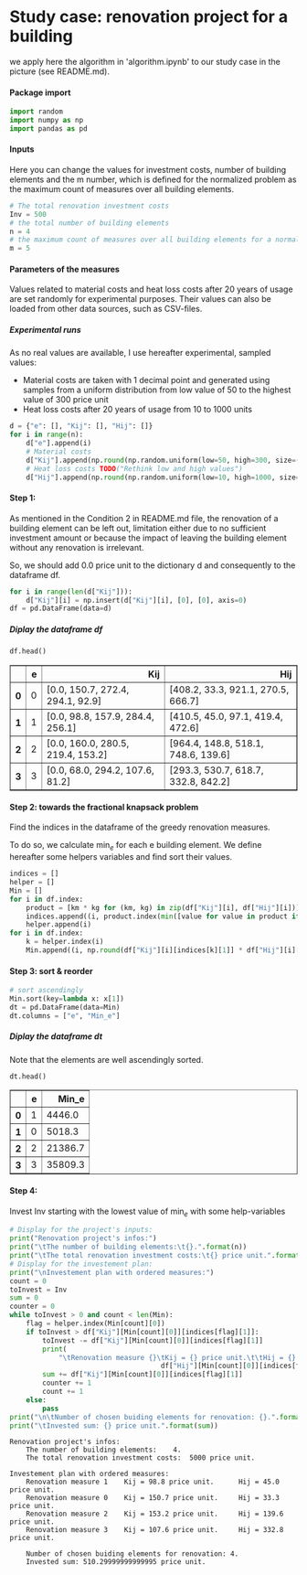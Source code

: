 # Study case: renovation project for a building
we apply here the algorithm in 'algorithm.ipynb' to our study case in the picture (see README.md).

#### Package import


```python
import random
import numpy as np
import pandas as pd
```

#### Inputs
Here you can change the values for investment costs, number of building elements and the m number, which is defined for the normalized problem as the maximum count of measures over all building elements.


```python
# The total renovation investment costs
Inv = 500
# the total number of building elements
n = 4
# the maximum count of measures over all building elements for a normalized problem 
m = 5
```

#### Parameters of the measures 
Values related to material costs and heat loss costs after 20 years of usage are set randomly for experimental purposes. Their values can also be loaded from other data sources, such as CSV-files.

##### Experimental runs 
As no real values are available, I use hereafter experimental, sampled values:
- Material costs are taken with 1 decimal point and generated using samples from a uniform distribution from low value of 50 to the highest value of 300 price unit
- Heat loss costs after 20 years of usage from 10 to 1000 units


```python
d = {"e": [], "Kij": [], "Hij": []}
for i in range(n):
    d["e"].append(i)
    # Material costs
    d["Kij"].append(np.round(np.random.uniform(low=50, high=300, size=(m-1,)), decimals=1))
    # Heat loss costs TODO("Rethink low and high values")
    d["Hij"].append(np.round(np.random.uniform(low=10, high=1000, size=(m,)), decimals=1))
```

#### Step 1:

As mentioned in the Condition 2 in README.md file, the renovation of a building element can be left out, limitation either due to no sufficient investment amount or because the impact of leaving the building element without any renovation is irrelevant.

So, we should add 0.0 price unit to the dictionary d and consequently to the dataframe df.


```python
for i in range(len(d["Kij"])):
    d["Kij"][i] = np.insert(d["Kij"][i], [0], [0], axis=0)
df = pd.DataFrame(data=d)
```

##### Diplay the dataframe df


```python
df.head()
```




<div>
<style scoped>
    .dataframe tbody tr th:only-of-type {
        vertical-align: middle;
    }

    .dataframe tbody tr th {
        vertical-align: top;
    }

    .dataframe thead th {
        text-align: right;
    }
</style>
<table border="1" class="dataframe">
  <thead>
    <tr style="text-align: right;">
      <th></th>
      <th>e</th>
      <th>Kij</th>
      <th>Hij</th>
    </tr>
  </thead>
  <tbody>
    <tr>
      <th>0</th>
      <td>0</td>
      <td>[0.0, 150.7, 272.4, 294.1, 92.9]</td>
      <td>[408.2, 33.3, 921.1, 270.5, 666.7]</td>
    </tr>
    <tr>
      <th>1</th>
      <td>1</td>
      <td>[0.0, 98.8, 157.9, 284.4, 256.1]</td>
      <td>[410.5, 45.0, 97.1, 419.4, 472.6]</td>
    </tr>
    <tr>
      <th>2</th>
      <td>2</td>
      <td>[0.0, 160.0, 280.5, 219.4, 153.2]</td>
      <td>[964.4, 148.8, 518.1, 748.6, 139.6]</td>
    </tr>
    <tr>
      <th>3</th>
      <td>3</td>
      <td>[0.0, 68.0, 294.2, 107.6, 81.2]</td>
      <td>[293.3, 530.7, 618.7, 332.8, 842.2]</td>
    </tr>
  </tbody>
</table>
</div>



#### Step 2: towards the fractional knapsack problem

Find the indices in the dataframe of the greedy renovation measures. 

To do so, we calculate $\min_{e}$ for each e building element. We define hereafter some helpers variables and find sort their values.


```python
indices = []
helper = []
Min = []
for i in df.index:
    product = [km * kg for (km, kg) in zip(df["Kij"][i], df["Hij"][i])]
    indices.append((i, product.index(min([value for value in product if value > 0]))))
    helper.append(i)
for i in df.index:
    k = helper.index(i)
    Min.append((i, np.round(df["Kij"][i][indices[k][1]] * df["Hij"][i][indices[k][1]], decimals=1)))
```

#### Step 3: sort & reorder


```python
# sort ascendingly
Min.sort(key=lambda x: x[1])
dt = pd.DataFrame(data=Min)
dt.columns = ["e", "Min_e"]
```

##### Diplay the dataframe dt

Note that the elements are well ascendingly sorted.


```python
dt.head()
```




<div>
<style scoped>
    .dataframe tbody tr th:only-of-type {
        vertical-align: middle;
    }

    .dataframe tbody tr th {
        vertical-align: top;
    }

    .dataframe thead th {
        text-align: right;
    }
</style>
<table border="1" class="dataframe">
  <thead>
    <tr style="text-align: right;">
      <th></th>
      <th>e</th>
      <th>Min_e</th>
    </tr>
  </thead>
  <tbody>
    <tr>
      <th>0</th>
      <td>1</td>
      <td>4446.0</td>
    </tr>
    <tr>
      <th>1</th>
      <td>0</td>
      <td>5018.3</td>
    </tr>
    <tr>
      <th>2</th>
      <td>2</td>
      <td>21386.7</td>
    </tr>
    <tr>
      <th>3</th>
      <td>3</td>
      <td>35809.3</td>
    </tr>
  </tbody>
</table>
</div>



#### Step 4:
Invest Inv starting with the lowest value of $\min_{e}$ with some help-variables


```python
# Display for the project's inputs:
print("Renovation project's infos:")
print("\tThe number of building elements:\t{}.".format(n))
print("\tThe total renovation investment costs:\t{} price unit.".format(Inv))
# Display for the investement plan:
print("\nInvestement plan with ordered measures:")
count = 0
toInvest = Inv
sum = 0
counter = 0
while toInvest > 0 and count < len(Min):
    flag = helper.index(Min[count][0])
    if toInvest > df["Kij"][Min[count][0]][indices[flag][1]]:
        toInvest -= df["Kij"][Min[count][0]][indices[flag][1]]
        print(
            "\tRenovation measure {}\tKij = {} price unit.\t\tHij = {} price unit.".format(Min[count][0], df["Kij"][Min[count][0]][indices[flag][1]],
                                     df["Hij"][Min[count][0]][indices[flag][1]]))
        sum += df["Kij"][Min[count][0]][indices[flag][1]]
        counter += 1
        count += 1
    else:
        pass
print("\n\tNumber of chosen buiding elements for renovation: {}.".format(counter))
print("\tInvested sum: {} price unit.".format(sum))
```

    Renovation project's infos:
    	The number of building elements:	4.
    	The total renovation investment costs:	5000 price unit.
    
    Investement plan with ordered measures:
    	Renovation measure 1	Kij = 98.8 price unit.		Hij = 45.0 price unit.
    	Renovation measure 0	Kij = 150.7 price unit.		Hij = 33.3 price unit.
    	Renovation measure 2	Kij = 153.2 price unit.		Hij = 139.6 price unit.
    	Renovation measure 3	Kij = 107.6 price unit.		Hij = 332.8 price unit.
    
    	Number of chosen buiding elements for renovation: 4.
    	Invested sum: 510.29999999999995 price unit.

